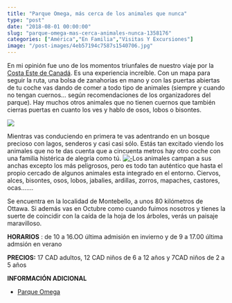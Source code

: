 ```yaml
---
title: "Parque Omega, más cerca de los animales que nunca"
type: "post"
date: "2018-08-01 00:00:00"
slug: "parque-omega-mas-cerca-animales-nunca-1358176"
categories: ["América","En Familia","Visitas Y Excursiones"]
image: "/post-images/4eb57194c7587s1540706.jpg"
---
```


En mi opinión fue uno de los momentos triunfales de nuestro viaje por la [Costa Este de Canadá](http://www.missviajes.com/ruta-canada-costa-este-1295762/). Es una experiencia increíble. Con un mapa para seguir la ruta, una bolsa de zanahorias en mano y con las puertas abiertas de tu coche vas dando de comer a todo tipo de animales (siempre y cuando no tengan cuernos... según recomendaciones de los organizadores del parque). Hay muchos otros animales que no tienen cuernos que también cierras puertas en cuanto los ves y hablo de osos, lobos o bisontes.  
  
![](/post-images/4eb57194c7587s1540706.jpg)  
  
Mientras vas conduciendo en primera te vas adentrando en un bosque precioso con lagos, senderos y casi casi sólo. Estás tan excitado viendo los animales que no te das cuenta que a cincuenta metros hay otro coche con una familia histérica de alegría como tú. [![ - ](/post-images/4f1c902a12546s1566624.jpg "parque omega by missviajes")](/post-images/4f1c902a12546s1566624.jpg)Los animales campan a sus anchas excepto los más peligrosos, pero es todo tan auténtico que hasta el propio cercado de algunos animales esta integrado en el entorno. Ciervos, alces, bisontes, osos, lobos, jabalies, ardillas, zorros, mapaches, castores, ocas.......  
  
Se encuentra en la localidad de Montebello, a unos 80 kilómetros de Ottawa. Si además vas en Octubre como cuando fuimos nosotros y tienes la suerte de coincidir con la caída de la hoja de los árboles, verás un paisaje maravilloso.  
  
**HORARIOS** : de 10 a 16.OO última admisión en invierno y de 9 a 17.00 última admsión en verano  
  
**PRECIOS:** 17 CAD adultos, 12 CAD niños de 6 a 12 años y 7CAD niños de 2 a 5 años  
  
**INFORMACIÓN ADICIONAL**

- [Parque Omega](http://www.parc-omega.com/)